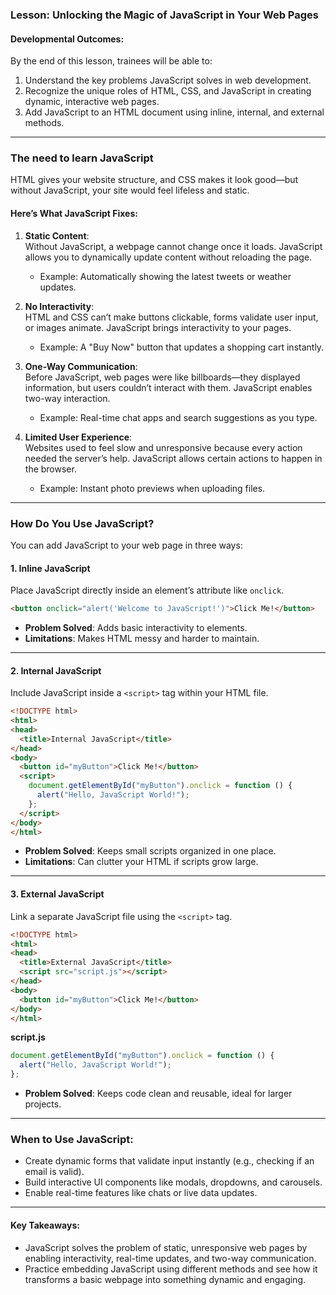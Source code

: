 ### **Lesson: Unlocking the Magic of JavaScript in Your Web Pages**  

#### **Developmental Outcomes:**  
By the end of this lesson, trainees will be able to:  
1. Understand the key problems JavaScript solves in web development.  
2. Recognize the unique roles of HTML, CSS, and JavaScript in creating dynamic, interactive web pages.  
3. Add JavaScript to an HTML document using inline, internal, and external methods.  

---

### **The need to learn JavaScript**  
HTML gives your website structure, and CSS makes it look good—but without JavaScript, your site would feel lifeless and static.  

#### **Here’s What JavaScript Fixes:**  
1. **Static Content**:  
   Without JavaScript, a webpage cannot change once it loads. JavaScript allows you to dynamically update content without reloading the page.  
   - Example: Automatically showing the latest tweets or weather updates.  

2. **No Interactivity**:  
   HTML and CSS can’t make buttons clickable, forms validate user input, or images animate. JavaScript brings interactivity to your pages.  
   - Example: A "Buy Now" button that updates a shopping cart instantly.  

3. **One-Way Communication**:  
   Before JavaScript, web pages were like billboards—they displayed information, but users couldn’t interact with them. JavaScript enables two-way interaction.  
   - Example: Real-time chat apps and search suggestions as you type.  

4. **Limited User Experience**:  
   Websites used to feel slow and unresponsive because every action needed the server’s help. JavaScript allows certain actions to happen in the browser.  
   - Example: Instant photo previews when uploading files.  

---

### **How Do You Use JavaScript?**  
You can add JavaScript to your web page in three ways:  

#### **1. Inline JavaScript**  
Place JavaScript directly inside an element’s attribute like `onclick`.  
```html
<button onclick="alert('Welcome to JavaScript!')">Click Me!</button>
```  
- **Problem Solved**: Adds basic interactivity to elements.  
- **Limitations**: Makes HTML messy and harder to maintain.  

---

#### **2. Internal JavaScript**  
Include JavaScript inside a `<script>` tag within your HTML file.  
```html
<!DOCTYPE html>
<html>
<head>
  <title>Internal JavaScript</title>
</head>
<body>
  <button id="myButton">Click Me!</button>
  <script>
    document.getElementById("myButton").onclick = function () {
      alert("Hello, JavaScript World!");
    };
  </script>
</body>
</html>
```  
- **Problem Solved**: Keeps small scripts organized in one place.  
- **Limitations**: Can clutter your HTML if scripts grow large.  

---

#### **3. External JavaScript**  
Link a separate JavaScript file using the `<script>` tag.  
```html
<!DOCTYPE html>
<html>
<head>
  <title>External JavaScript</title>
  <script src="script.js"></script>
</head>
<body>
  <button id="myButton">Click Me!</button>
</body>
</html>
```  
**script.js**  
```javascript
document.getElementById("myButton").onclick = function () {
  alert("Hello, JavaScript World!");
};
```  
- **Problem Solved**: Keeps code clean and reusable, ideal for larger projects.  

---

### **When to Use JavaScript:**  
- Create dynamic forms that validate input instantly (e.g., checking if an email is valid).  
- Build interactive UI components like modals, dropdowns, and carousels.  
- Enable real-time features like chats or live data updates.  

---

#### **Key Takeaways:**  
- JavaScript solves the problem of static, unresponsive web pages by enabling interactivity, real-time updates, and two-way communication.  
- Practice embedding JavaScript using different methods and see how it transforms a basic webpage into something dynamic and engaging.
